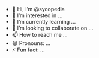 - 👋 Hi, I’m @sycopedia
- 👀 I’m interested in ...
- 🌱 I’m currently learning ...
- 💞️ I’m looking to collaborate on ...
- 📫 How to reach me ...
- 😄 Pronouns: ...
- ⚡ Fun fact: ...

<!---
artofcleverness/artofcleverness is a ✨ special ✨ repository because its `README.md` (this file) appears on your GitHub profile.
You can click the Preview link to take a look at your changes.
--->

